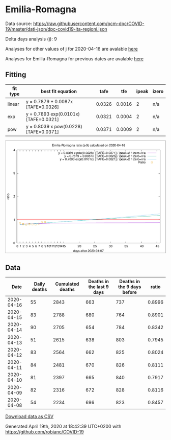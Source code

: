 # Emilia-Romagna

Data source: https://raw.githubusercontent.com/pcm-dpc/COVID-19/master/dati-json/dpc-covid19-ita-regioni.json

Delta days analysis (j): 9

Analyses for other values of j for 2020-04-16 are avalable [here](../2020-04-16/README.md)

Analyses for Emilia-Romagna for previous dates are avalable [here](../README.md)

## Fitting 
|fit type|best fit equation|tafe|tfe|ipeak|izero|
|-------|-----|--------|------|---|---|
|linear|y = 0.7879 + 0.0087x  [TAFE=0.0326]|0.0326|0.0016|2|n/a|
|exp|y = 0.7893 exp(0.0101x)  [TAFE=0.0321]|0.0321|0.0004|2|n/a|
|pow|y = 0.8039 x pow(0.0228)  [TAFE=0.0371]|0.0371|0.0009|2|n/a|

![Plot](COVID-19_emilia-romagna_j9_2020-04-16.png)

## Data
|Date|Daily deaths|Cumulated deaths|Deaths in the last 9 days|Deaths in the 9 days before|ratio|
|----|----------|-----------|-------|--------------------|-----|
|2020-04-16|55|2843|663|737|0.8996|
|2020-04-15|83|2788|680|764|0.8901|
|2020-04-14|90|2705|654|784|0.8342|
|2020-04-13|51|2615|638|803|0.7945|
|2020-04-12|83|2564|662|825|0.8024|
|2020-04-11|84|2481|670|826|0.8111|
|2020-04-10|81|2397|665|840|0.7917|
|2020-04-09|82|2316|672|828|0.8116|
|2020-04-08|54|2234|696|823|0.8457|

[Download data as CSV](COVID-19_emilia-romagna_j9_2020-04-16.csv)

Generated April 19th, 2020 at 18:42:39 UTC+0200 with https://github.com/robianc/COVID-19

